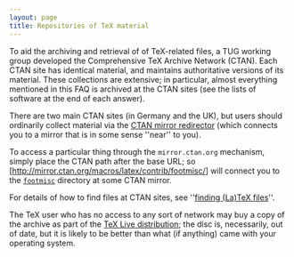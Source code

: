 ```yaml
---
layout: page
title: Repositories of TeX material
---
```


To aid the archiving and retrieval of of TeX-related files, a
TUG working group developed the Comprehensive TeX Archive
Network (CTAN).  Each CTAN site has identical material,
and maintains authoritative versions of its material.  These
collections are extensive; in particular, almost everything mentioned
in this FAQ
is archived at the CTAN sites (see the lists of software at the
end of each answer).

There are two main CTAN sites (in Germany and the UK),
but users should ordinarily collect material via the 
[CTAN mirror redirector](http://mirror.ctan.org/)
(which connects you to a mirror that is in some sense ''near'' to
you).

To access a particular thing through the `mirror.ctan.org`
mechanism, simply place the CTAN path after the base
URL; so
[http://mirror.ctan.org/macros/latex/contrib/footmisc/] will
connect you to the [`footmisc`](http://ctan.org/pkg/footmisc) directory at some CTAN
mirror.

For details of how to find files at CTAN sites, see
''[finding (La)TeX files](./FAQ-findfiles.html)''.

The TeX user who has no access to any sort of
network may buy a copy of the archive as part of the
[TeX&nbsp;Live distribution](./FAQ-CD.html); the disc is, necessarily, out
of date, but it is likely to be better than what (if anything) came
with your operating system.

